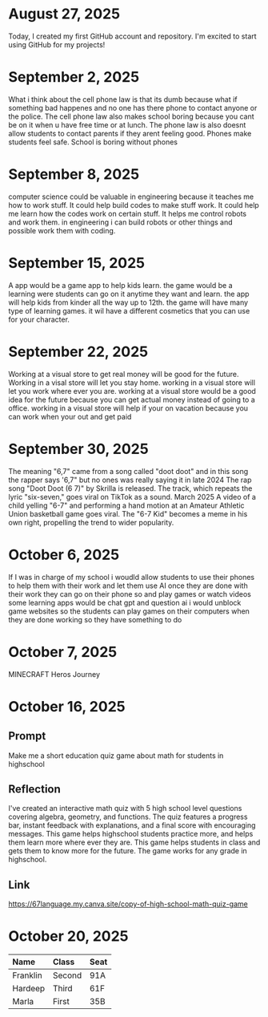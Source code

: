# August 27, 2025
Today, I created my first GitHub account and repository. I'm excited to start using GitHub for my projects!
# September 2, 2025
What i think about the cell phone law is that its dumb because what if something bad happenes and no one has there phone to contact anyone or the police. The cell phone law also makes school boring because you cant be on it when u have free time or at lunch. The phone law is also doesnt allow students to contact parents if they arent feeling good. Phones make students feel safe. School is boring without phones
# September 8, 2025
computer science could be valuable in engineering because it teaches me how to work stuff. It could help build codes to make stuff work. It could help me learn how the codes work on certain stuff. It helps me control robots and work them. in engineering i can build robots or other things and possible work them with coding.
# September 15, 2025
A app would be a game app to help kids learn. the game would be a learning were students can go on it anytime they want and learn. the app will help kids from kinder all the way up to 12th. the game will have many type of learning games. it wil have a different cosmetics that you can use for your character.
# September 22, 2025
Working at a visual store to get real money will be good for the future. Working in a visal store will let you stay home. working in a visual store will let you work where ever you are. working at a visual store would be a good idea for the future because you can get actual money instead of going to a office. working in a visual store will help if your on vacation because you can work when your out and get paid
# September 30, 2025
The meaning "6,7" came from a song called "doot doot" and in this song the rapper says '6,7" but no ones was really saying it in late 2024 The rap song "Doot Doot (6 7)" by Skrilla is released. The track, which repeats the lyric "six-seven," goes viral on TikTok as a sound. March 2025 A video of a child yelling "6-7" and performing a hand motion at an Amateur Athletic Union basketball game goes viral. The "6-7 Kid" becomes a meme in his own right, propelling the trend to wider popularity.
# October 6, 2025
If I was in charge of my school i woudld allow students to use their phones to help them with their work and let them use AI once they are done with their work they can go on their phone so and play games or watch videos some learning apps would be chat gpt and question ai i would unblock game websites so the students can play games on their computers when they are done working so they have something to do
# October 7, 2025
MINECRAFT Heros Journey
# October 16, 2025
## Prompt
Make me a short education quiz game about math for students in highschool
## Reflection
 I've created an interactive math quiz with 5 high school level questions covering algebra, geometry, and functions. The quiz features a progress bar, instant feedback with explanations, and a final score with encouraging messages. This game helps highschool students practice more, and helps them learn more where ever they are. This game helps students in class and gets them to know more for the future. The game works for any grade in highschool.
## Link
https://67language.my.canva.site/copy-of-high-school-math-quiz-game
# October 20, 2025

| Name     | Class | Seat |
| :------- | :---- | :--- |
| Franklin |Second      |91A      |
| Hardeep  |Third       |61F      |
| Marla    |First       |35B      |
